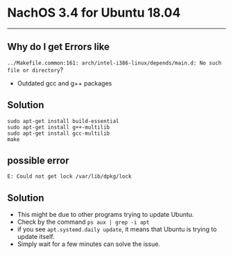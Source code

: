# NachOS 3.4 for Ubuntu 18.04

---

## Why do I get Errors like ##
`../Makefile.common:161: arch/intel-i386-linux/depends/main.d: No such file or directory`? 

- Outdated gcc and g++ packages

## Solution ##
    sudo apt-get install build-essential
    sudo apt-get install g++-multilib
	sudo apt-get install gcc-multilib
    make

## possible error ##
    E: Could not get lock /var/lib/dpkg/lock

## Solution ##
- This might be due to other programs trying to update Ubuntu.
- Check by the command `ps aux | grep -i apt`
- if you see `apt.systemd.daily update`, it means that Ubuntu is trying to update itself. 
- Simply wait for a few minutes can solve the issue.


